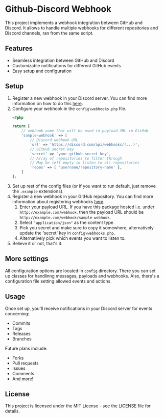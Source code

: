 # Github-Discord Webhook

This project implements a webhook integration between GitHub and Discord. It allows to handle multiple webhooks for different repositories and Discord channels, ran from the same script.

## Features

- Seamless integration between GitHub and Discord
- Customizable notifications for different GitHub events
- Easy setup and configuration

## Setup
1. Register  a new webhook in your Discord server. You can find more information on how to do this [here](https://support.discord.com/hc/en-us/articles/228383668-Intro-to-Webhooks).
2. Configure your webhook in the `config\webhooks.php` file.
    ```php
    <?php
    
    return [
        // webhook name that will be used in payload URL in GitHub
        'sample-webhook' => [
            // Discord webhook URL
            'url' => 'https://discord.com/api/webhooks/(...)',
            // GitHub secret key
            'secret' => 'your-github-secret-key',
            // Array of repositories to filter through
            // May be left empty to listen to all repositories
            'repos' => [ 'username/repository-name' ],
        ]
    ];
    ```
3. Set up rest of the config files (or if you want to run default, just remove the `.example` extensions).
4. Register a new webhook in your GitHub repository. You can find more information about registering webhooks [here](https://docs.github.com/en/developers/webhooks-and-events/webhooks/creating-webhooks).
    1. Enter your payload URL. If you have this package hosted i.e. under `http://example.com/webhook`, then the payload URL should be ```http://example.com/webhook/sample-webhook```.
    2. Select ```"application/json"``` as the content type. 
    3. Pick you secret and make sure to copy it somewhere, alternatively update the 'secret' key in `config\webhooks.php`.
    4. Alternatively pick which events you want to listen to.
5. Believe it or not, that's it.

## More settings
All configuration options are located in `config` directory. There you can set up classes for handlinng messages, payloads and webhooks. Also, there's a configuration file setting allowed events and actions.


## Usage

Once set up, you'll receive notifications in your Discord server for events concerning:
- Commits
- Tags
- Releases
- Branches

Future plans include:
- Forks
- Pull requests
- Issues
- Comments
- And more!

## License

This project is licensed under the MIT License - see the LICENSE file for details.